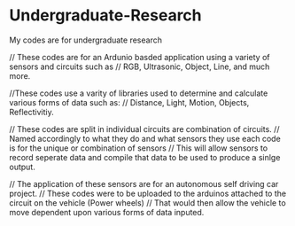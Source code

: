 # Undergraduate-Research
My codes are for undergraduate  research 

// These codes are for an Ardunio basded application using a variety of sensors and circuits such as 
// RGB, Ultrasonic, Object, Line, and much more. 

//These codes use a varity of libraries used to determine and calculate various forms of data such as: 
// Distance, Light, Motion, Objects, Reflectivitiy. 

// These codes are split in individual circuits are combination of circuits. 
// Named accordingly to what they do and what sensors they use each code is for the unique or combination of sensors
// This will allow sensors to record seperate data and compile that data to be used to produce a sinlge output.

// The application of these sensors are for an autonomous self driving car project.
// These codes were to be uploaded to the arduinos attached to the circuit on the vehicle (Power wheels)
// That would then allow the vehicle to move dependent upon various forms of data inputed. 

